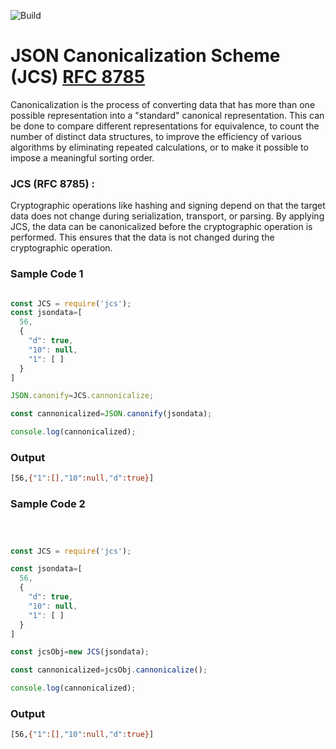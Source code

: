 ![Build](https://github.com/hypersign-protocol/JCS/workflows/Build/badge.svg)


# JSON Canonicalization Scheme (JCS)  [RFC 8785](https://www.rfc-editor.org/rfc/rfc8785)

Canonicalization is the process of converting data that has more than one possible representation into a "standard" canonical representation.  This can be done to compare different representations for equivalence, to count the number of distinct data structures, to improve the efficiency of various algorithms by eliminating repeated calculations, or to make it possible to impose a meaningful sorting order.

### JCS (RFC 8785) :
Cryptographic operations like hashing and signing depend on that the target data does not change during serialization, transport, or parsing. By applying JCS, the data can be canonicalized before the cryptographic operation is performed. This ensures that the data is not changed during the cryptographic operation.


### Sample Code  1

```Javascript

const JCS = require('jcs');
const jsondata=[
  56,
  {
    "d": true,
    "10": null,
    "1": [ ]
  }
]

JSON.canonify=JCS.cannonicalize;

const cannonicalized=JSON.canonify(jsondata);

console.log(cannonicalized);

```

### Output

```bash
[56,{"1":[],"10":null,"d":true}]
```





### Sample Code  2

```Javascript



const JCS = require('jcs');

const jsondata=[
  56,
  {
    "d": true,
    "10": null,
    "1": [ ]
  }
]

const jcsObj=new JCS(jsondata);

const cannonicalized=jcsObj.cannonicalize();

console.log(cannonicalized);

```

### Output

```bash
[56,{"1":[],"10":null,"d":true}]
```



